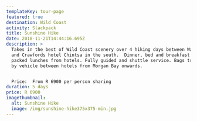 ```yaml
---
templateKey: tour-page
featured: true
destination: Wild Coast
activity: Slackpack
title: Sunshine Hike
date: 2018-11-21T14:44:16.695Z
description: >
  Takes in the best of Wild Coast scenery over 4 hiking days between Wavecrest
  and Crawfords hotel Chintsa in the south.  Dinner, bed and breakfast with
  packed lunches from hotels. Fully guided and shuttle service. Bags transported
  by vehicle between hotels from Morgan Bay onwards.


  Price:  From R 6900 per person sharing
duration: 5 days
price: R 6900
imagethumbnail:
  alt: Sunshine Hike
  image: /img/sunshine-hike375x375-min.jpg
---
```


